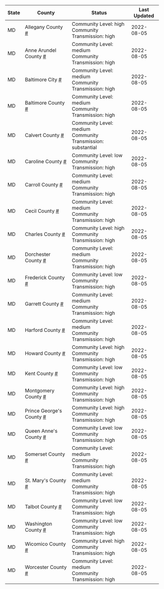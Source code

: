 State | County | Status | Last Updated
--- | --- | --- | --- 
MD | Allegany County <a href="#allegany_county">#</a> | <a name="allegany_county"></a>Community Level: high<br/>Community Transmission: high | 2022-08-05
MD | Anne Arundel County <a href="#anne_arundel_county">#</a> | <a name="anne_arundel_county"></a>Community Level: medium<br/>Community Transmission: high | 2022-08-05
MD | Baltimore City <a href="#baltimore_city">#</a> | <a name="baltimore_city"></a>Community Level: medium<br/>Community Transmission: high | 2022-08-05
MD | Baltimore County <a href="#baltimore_county">#</a> | <a name="baltimore_county"></a>Community Level: medium<br/>Community Transmission: high | 2022-08-05
MD | Calvert County <a href="#calvert_county">#</a> | <a name="calvert_county"></a>Community Level: medium<br/>Community Transmission: substantial | 2022-08-05
MD | Caroline County <a href="#caroline_county">#</a> | <a name="caroline_county"></a>Community Level: low<br/>Community Transmission: high | 2022-08-05
MD | Carroll County <a href="#carroll_county">#</a> | <a name="carroll_county"></a>Community Level: medium<br/>Community Transmission: high | 2022-08-05
MD | Cecil County <a href="#cecil_county">#</a> | <a name="cecil_county"></a>Community Level: medium<br/>Community Transmission: high | 2022-08-05
MD | Charles County <a href="#charles_county">#</a> | <a name="charles_county"></a>Community Level: high<br/>Community Transmission: high | 2022-08-05
MD | Dorchester County <a href="#dorchester_county">#</a> | <a name="dorchester_county"></a>Community Level: medium<br/>Community Transmission: high | 2022-08-05
MD | Frederick County <a href="#frederick_county">#</a> | <a name="frederick_county"></a>Community Level: low<br/>Community Transmission: high | 2022-08-05
MD | Garrett County <a href="#garrett_county">#</a> | <a name="garrett_county"></a>Community Level: medium<br/>Community Transmission: high | 2022-08-05
MD | Harford County <a href="#harford_county">#</a> | <a name="harford_county"></a>Community Level: medium<br/>Community Transmission: high | 2022-08-05
MD | Howard County <a href="#howard_county">#</a> | <a name="howard_county"></a>Community Level: high<br/>Community Transmission: high | 2022-08-05
MD | Kent County <a href="#kent_county">#</a> | <a name="kent_county"></a>Community Level: low<br/>Community Transmission: high | 2022-08-05
MD | Montgomery County <a href="#montgomery_county">#</a> | <a name="montgomery_county"></a>Community Level: high<br/>Community Transmission: high | 2022-08-05
MD | Prince George's County <a href="#prince_george's_county">#</a> | <a name="prince_george's_county"></a>Community Level: high<br/>Community Transmission: high | 2022-08-05
MD | Queen Anne's County <a href="#queen_anne's_county">#</a> | <a name="queen_anne's_county"></a>Community Level: low<br/>Community Transmission: high | 2022-08-05
MD | Somerset County <a href="#somerset_county">#</a> | <a name="somerset_county"></a>Community Level: medium<br/>Community Transmission: high | 2022-08-05
MD | St. Mary's County <a href="#st._mary's_county">#</a> | <a name="st._mary's_county"></a>Community Level: medium<br/>Community Transmission: high | 2022-08-05
MD | Talbot County <a href="#talbot_county">#</a> | <a name="talbot_county"></a>Community Level: low<br/>Community Transmission: high | 2022-08-05
MD | Washington County <a href="#washington_county">#</a> | <a name="washington_county"></a>Community Level: low<br/>Community Transmission: high | 2022-08-05
MD | Wicomico County <a href="#wicomico_county">#</a> | <a name="wicomico_county"></a>Community Level: high<br/>Community Transmission: high | 2022-08-05
MD | Worcester County <a href="#worcester_county">#</a> | <a name="worcester_county"></a>Community Level: medium<br/>Community Transmission: high | 2022-08-05
